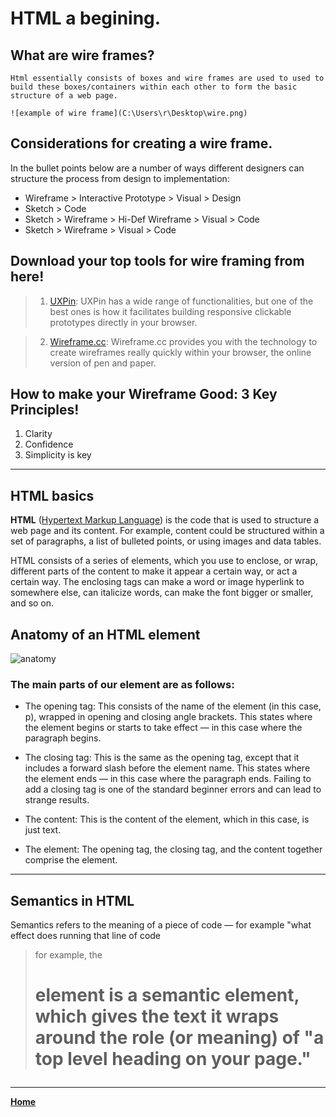 # HTML a begining.

## What are wire frames?

    Html essentially consists of boxes and wire frames are used to used to build these boxes/containers within each other to form the basic structure of a web page.

    ![example of wire frame](C:\Users\r\Desktop\wire.png)


## Considerations for creating a wire frame.

In the bullet points below are a number of ways different designers can structure the process from design to implementation:

* Wireframe > Interactive Prototype > Visual > Design
* Sketch > Code
* Sketch > Wireframe > Hi-Def Wireframe > Visual > Code
* Sketch > Wireframe > Visual > Code

## Download your top tools for wire framing from here!

> 1. [UXPin](https://www.uxpin.com/): UXPin has a wide range of functionalities, but one of the best ones is how it facilitates building responsive clickable prototypes directly in your browser.

> 2. [Wireframe.cc](https://wireframe.cc/): Wireframe.cc provides you with the technology to create wireframes really quickly within your browser, the online version of pen and paper.

## How to make your Wireframe Good: 3 Key Principles!

1. Clarity
2. Confidence
3. Simplicity is key

***

## HTML basics

**HTML** ([Hypertext Markup Language](https://developer.mozilla.org/en-US/docs/Learn/Getting_started_with_the_web/HTML_basics)) is the code that is used to structure a web page and its content. For example, content could be structured within a set of paragraphs, a list of bulleted points, or using images and data tables.

HTML consists of a series of elements, which you use to enclose, or wrap, different parts of the content to make it appear a certain way, or act a certain way. The enclosing tags can make a word or image hyperlink to somewhere else, can italicize words, can make the font bigger or smaller, and so on. 

## Anatomy of an HTML element

![anatomy](C:\Users\r\Desktop\htmlcode.png)

### The main parts of our element are as follows:

- The opening tag: This consists of the name of the element (in this case, p), wrapped in opening and closing angle brackets. This states where the element begins or starts to take effect — in this case where the paragraph begins.

- The closing tag: This is the same as the opening tag, except that it includes a forward slash before the element name. This states where the element ends — in this case where the paragraph ends. Failing to add a closing tag is one of the standard beginner errors and can lead to strange results.

- The content: This is the content of the element, which in this case, is just text.

- The element: The opening tag, the closing tag, and the content together comprise the element.

***

## Semantics in HTML

Semantics refers to the meaning of a piece of code — for example "what effect does running that line of code

 > for example, the <h1> element is a semantic element, which gives the text it wraps around the role (or meaning) of "a top level heading on your page."

 ***


[**Home**](https://slayerr1.github.io/reading-notes/)